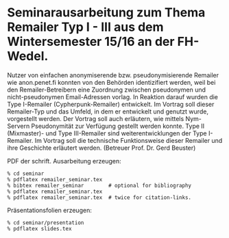 Seminarausarbeitung zum Thema Remailer Typ I - III aus dem Wintersemester 15/16 an der FH-Wedel.
===============

Nutzer von einfachen anonymiserende bzw. pseudonymisierende Remailer wie anon.penet.fi konnten von den Behörden identizifiert werden, weil bei den Remailer-Betreibern eine Zuordnung zwischen pseudonymen und nicht-pseudonymen Email-Adressen vorlag. In Reaktion darauf wurden die Type I-Remailer (Cypherpunk-Remailer) entwickelt. Im Vortrag soll dieser Remailer-Typ und das Umfeld, in dem er entwickelt und genutzt wurde, vorgestellt werden. Der Vortrag soll auch erläutern, wie mittels Nym-Servern Pseudonymität zur Verfügung gestellt werden konnte.  Type II (Mixmaster)- und Type III-Remailer sind weiterentwicklungen der Type I-Remailer. Im Vortrag soll die technische Funktionsweise dieser Remailer und ihre Geschichte erläutert werden.
(Betreuer Prof. Dr. Gerd Beuster)

PDF der schrift. Ausarbeitung erzeugen:

    % cd seminar
    % pdflatex remailer_seminar.tex
    % bibtex remailer_seminar        # optional for bibliography
    % pdflatex remailer_seminar.tex  
    % pdflatex remailer_seminar.tex  # twice for citation-links.
    
Präsentationsfolien erzeugen:

    % cd seminar/presentation
    % pdflatex slides.tex
